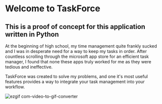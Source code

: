 # Welcome to TaskForce
## This is a proof of concept for this application written in Python

At the beginning of high school, my time management quite frankly sucked and I was in desperate need for a way to keep my tasks in order. After countless scrolling through the microsoft app store for an efficient task manager, I found that none these apps truly worked for me as they were tedious and ineffective.

TaskForce was created to solve my problems, and one it's most useful features provides a way to integrate your task management into your workflow.

![ezgif com-video-to-gif-converter](https://github.com/user-attachments/assets/6944dab3-c87f-4338-b8b1-f4779f3d9f15)

